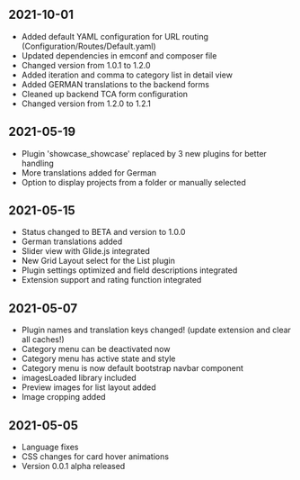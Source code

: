 ## 2021-10-01
- Added default YAML configuration for URL routing (Configuration/Routes/Default.yaml)
- Updated dependencies in emconf and composer file
- Changed version from 1.0.1 to 1.2.0
- Added iteration and comma to category list in detail view
- Added GERMAN translations to the backend forms
- Cleaned up backend TCA form configuration
- Changed version from 1.2.0 to 1.2.1

## 2021-05-19
- Plugin 'showcase_showcase' replaced by 3 new plugins for better handling
- More translations added for German
- Option to display projects from a folder or manually selected

## 2021-05-15
- Status changed to BETA and version to 1.0.0
- German translations added
- Slider view with Glide.js integrated
- New Grid Layout select for the List plugin
- Plugin settings optimized and field descriptions integrated
- Extension support and rating function integrated

## 2021-05-07
- Plugin names and translation keys changed! (update extension and clear all caches!)
- Category menu can be deactivated now
- Category menu has active state and style
- Category menu is now default bootstrap navbar component
- imagesLoaded library included
- Preview images for list layout added
- Image cropping added

## 2021-05-05
- Language fixes
- CSS changes for card hover animations
- Version 0.0.1 alpha released
